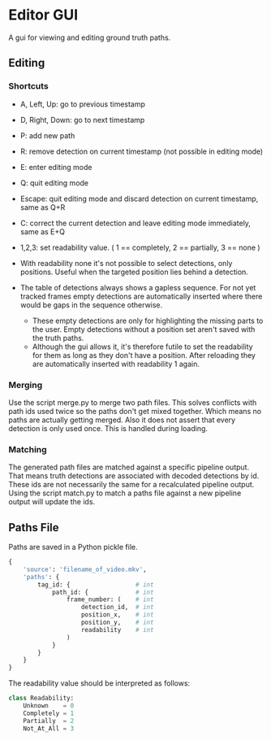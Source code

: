 # Editor GUI

A gui for viewing and editing ground truth paths.

## Editing

### Shortcuts

* A, Left, Up: go to previous timestamp
* D, Right, Down: go to next timestamp
* P: add new path
* R: remove detection on current timestamp (not possible in editing mode)
* E: enter editing mode
* Q: quit editing mode
* Escape: quit editing mode and discard detection on current timestamp, same as Q+R
* C: correct the current detection and leave editing mode immediately, same as E+Q
* 1,2,3: set readability value. ( 1 == completely, 2 == partially, 3 == none )

* With readability none it's not possible to select detections, only positions.
  Useful when the targeted position lies behind a detection.
* The table of detections always shows a gapless sequence.
  For not yet tracked frames empty detections are automatically inserted where there would be gaps in the sequence otherwise.
	* These empty detections are only for highlighting the missing parts to the user.
	  Empty detections without a position set aren't saved with the truth paths.
	* Although the gui allows it, it's therefore futile to set the readability for them as long as they don't have a position.
	  After reloading they are automatically inserted with readability 1 again.

### Merging

Use the script merge.py to merge two path files.
This solves conflicts with path ids used twice so the paths don't get mixed together.
Which means no paths are actually getting merged.
Also it does not assert that every detection is only used once. This is handled during loading.

### Matching

The generated path files are matched against a specific pipeline output.
That means truth detections are associated with decoded detections by id.
These ids are not necessarily the same for a recalculated pipeline output.
Using the script match.py to match a paths file against a new pipeline output will update the ids.

## Paths File

Paths are saved in a Python pickle file.

```python
{
	'source': 'filename_of_video.mkv',
	'paths': {
		tag_id: {                  # int
			path_id: {             # int
				frame_number: (    # int
					detection_id,  # int
					position_x,    # int
					position_y,    # int
					readability    # int
				)
			}
		}
	}
}
```

The readability value should be interpreted as follows:

```python
class Readability:
	Unknown    = 0
	Completely = 1
	Partially  = 2
	Not_At_All = 3
```


